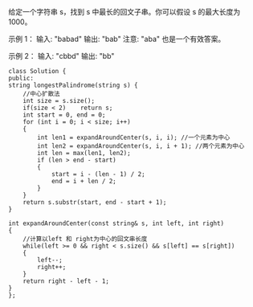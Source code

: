 给定一个字符串 s，找到 s 中最长的回文子串。你可以假设 s 的最大长度为 1000。

示例 1：
输入: "babad"
输出: "bab"
注意: "aba" 也是一个有效答案。

示例 2：
输入: "cbbd"
输出: "bb"

    class Solution {
    public:
    string longestPalindrome(string s) {
        //中心扩散法
        int size = s.size();
        if(size < 2)    return s;
        int start = 0, end = 0;
		for (int i = 0; i < size; i++)
		{
			int len1 = expandAroundCenter(s, i, i); //一个元素为中心
			int len2 = expandAroundCenter(s, i, i + 1); //两个元素为中心
			int len = max(len1, len2);
			if (len > end - start)
			{
				start = i - (len - 1) / 2;
				end = i + len / 2;
			}
		}
		return s.substr(start, end - start + 1);
    }

    int expandAroundCenter(const string& s, int left, int right)
    {
        //计算以left 和 right为中心的回文串长度
        while(left >= 0 && right < s.size() && s[left] == s[right])
        {
            left--;
            right++;
        }
        return right - left - 1;
    }
    };
